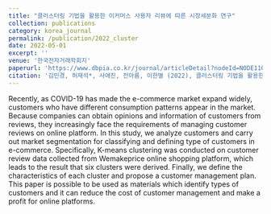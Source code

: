 ```yaml
---
title: "클러스터링 기법을 활용한 이커머스 사용자 리뷰에 따른 시장세분화 연구"
collection: publications
category: korea_journal
permalink: /publication/2022_cluster
date: 2022-05-01
excerpt: ''
venue: '한국전자거래학회지'
paperurl: 'https://www.dbpia.co.kr/journal/articleDetail?nodeId=NODE11070991'
citation: '김민경, 허재석*, 사애진, 전아름, 이한별 (2022), 클러스터링 기법을 활용한 이커머스 사용자 리뷰에 따른 시장세분화 연구, 한국전자거래학회지, 27(2), 21-36. (KCI)'
---
```


Recently, as COVID-19 has made the e-commerce market expand widely, customers who have different consumption patterns appear in the market. Because companies can obtain opinions and information of customers from reviews, they increasingly face the requirements of managing customer reviews on online platform. In this study, we analyze customers and carry out market segmentation for classifying and defining type of customers in e-commerce. Specifically, K-means clustering was conducted on customer review data collected from Wemakeprice online shopping platform, which leads to the result that six clusters were derived. Finally, we define the characteristics of each cluster and propose a customer management plan. This paper is possible to be used as materials which identify types of customers and it can reduce the cost of customer management and make a profit for online platforms.

